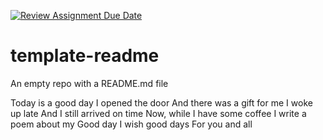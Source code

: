 [![Review Assignment Due Date](https://classroom.github.com/assets/deadline-readme-button-22041afd0340ce965d47ae6ef1cefeee28c7c493a6346c4f15d667ab976d596c.svg)](https://classroom.github.com/a/qbRsKOvJ)
# template-readme
An empty repo with a README.md file

Today is a good day
I opened the door
And there was a gift for me
I woke up late
And I still arrived on time 
Now, while I have some coffee
I write a poem about my 
Good day
I wish good days
For you and all